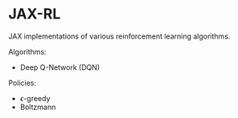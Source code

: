 # JAX-RL
JAX implementations of various reinforcement learning algorithms.

Algorithms:
* Deep Q-Network (DQN)

Policies:
* $\epsilon$-greedy
* Boltzmann